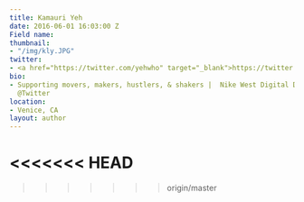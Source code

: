 ```yaml
---
title: Kamauri Yeh
date: 2016-06-01 16:03:00 Z
Field name:
thumbnail:
- "/img/kly.JPG"
twitter:
- <a href="https://twitter.com/yehwho" target="_blank">https://twitter.com/yehwho</a>
bio:
- Supporting movers, makers, hustlers, & shakers |  Nike West Digital Director | Formerly
  @Twitter
location:
- Venice, CA
layout: author
---
```

<<<<<<< HEAD
=======

>>>>>>> origin/master
